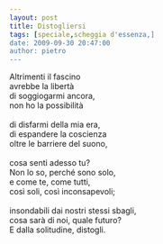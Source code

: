 ```yaml
---
layout: post
title: Distogliersi
tags: [speciale,scheggia d'essenza,]
date: 2009-09-30 20:47:00
author: pietro
---
```

Altrimenti il fascino<br/>avrebbe la libertà<br/>di soggiogarmi ancora,<br/>non ho la possibilità<br/><br/>di disfarmi della mia era,<br/>di espandere la coscienza<br/>oltre le barriere del suono,<br/><br/>cosa senti adesso tu?<br/>Non lo so, perché sono solo,<br/>e come te, come tutti,<br/>così soli, così inconsapevoli;<br/><br/>insondabili dai nostri stessi sbagli,<br/>cosa sarà di noi, quale futuro?<br/>E dalla solitudine, distogli.
